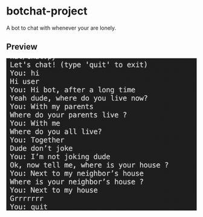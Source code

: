 # botchat-project
A bot to chat with whenever your are lonely.

## Preview 
![demo image](https://github.com/thanmaisai/botchat-project/blob/main/chat%20with%20bot-exp.png)
